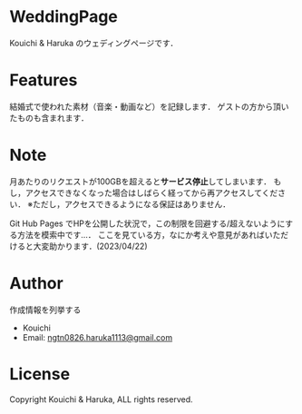 # WeddingPage
Kouichi & Haruka のウェディングページです．

# Features

結婚式で使われた素材（音楽・動画など）を記録します．
ゲストの方から頂いたものも含まれます．

# Note

月あたりのリクエストが100GBを超えると**サービス停止**してしまいます．
もし，アクセスできなくなった場合はしばらく経ってから再アクセスしてください．
※ただし，アクセスできるようになる保証はありません．

Git Hub Pages でHPを公開した状況で，この制限を回避する/超えないようにする方法を模索中です…．
ここを見ている方，なにか考えや意見があればいただけると大変助かります．(2023/04/22)

# Author

作成情報を列挙する

* Kouichi 
* Email: ngtn0826.haruka1113@gmail.com

# License

Copyright Kouichi & Haruka, ALL rights reserved.
